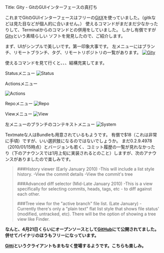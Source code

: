 Title: Gity - GitのGUIインターフェースの真打ち

これまでGitのGUIインターフェースはフリーの[GitX](http://gitx.frim.nl/)を使っていました。（gitkなどは見た目などが個人的に合いません。）
使えるコマンドがまだまだ少なかったりして、Terminalからのコマンドとの併用をしていました。
しかし有償ですが[Gity](http://macendeavor.com/gity)という素晴らしい ソフトを発見したので、ご紹介します。

まず、UIがシンプルで美しいです。第一印象大事です。
左メニューにはブランチ、リモートブランチ、タグ、リモートリポジトリの一覧があります。
[![Gity](http://img.skitch.com/20100115-k7jni1cys7cutu3drx12qdtjt2.png)](http://img.skitch.com/20100115-k7jni1cys7cutu3drx12qdtjt2.png)

使えるコマンドを見て行くと、、、結構充実してます。

Statusメニュー
![Status](http://img.skitch.com/20100115-r3u8kbxr8uiiijjqbc19h77e7w.png)

Actionsメニュー

![Actions](http://img.skitch.com/20100115-1r92n3wwnu91u28g15fh54s5td.png)

Repoメニュー
![Repo](http://img.skitch.com/20100115-x3yi5ragaq96wpchqqrxgd4c7j.png)

Viewメニュー
![View](http://img.skitch.com/20100115-jiuq77t45i9ca62n1saq6wyebc.png)

左メニューのブランチのコンテキストメニュー
![System](http://img.skitch.com/20100115-rg23c1aitkke7hw176ukj2997w.png)

Textmateな人はBundleも用意されているもようです。
有償で$18（これは非常に手頃）ですが、いい選択肢になるのではないでしょうか。
まだ0.2.9.4978（2010/01/15時点）とバージョンも若く、コミット履歴の一覧が見れなかったり（下のアナウンスでは1月上旬に実装されるとのこと）しますが、次のアナウンスがありましたので楽しみです。

> ###History viewer (Early January 2010)
> -This will include a list style history.
> -View the commit details
> -View the commit's tree
> 
> ###Advanced diff selector (Mid-Late January 2010)
> -This is a view specifically for selecting commits, heads, tags, etc - to diff against each other.
> 
> ###Tree view for the "active branch" file list. (Late January)
> -Currently there's only a "plain text" flat list style that shows file status' (modified, untracked, etc). There will be the option of showing a tree view like Finder.


**なんと、4月21日くらいにオープンソースとして**[**GitHub**](http://github.com/beheadedmyway/gity)**にて公開されてました。併せてバイナリのほうもフリーになっています。**

[**Gitti**](http://www.gittiapp.com/)**というクライアントもまもなく登場するようです。こちらも楽しみ。**